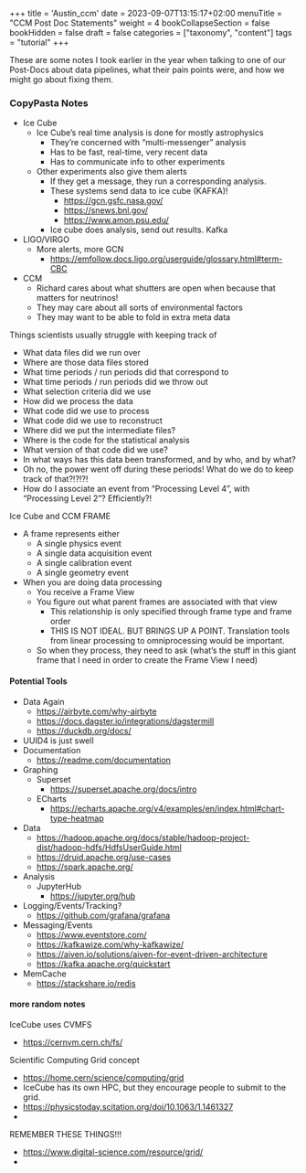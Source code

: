 +++
title = 'Austin_ccm'
date = 2023-09-07T13:15:17+02:00
menuTitle = "CCM Post Doc Statements"
weight = 4
bookCollapseSection = false
bookHidden = false
draft = false
categories = ["taxonomy", "content"]
tags = "tutorial"
+++

These are some notes I took earlier in the year when talking to one of our Post-Docs about data pipelines, what their pain points were, and how we might go about fixing them.

### CopyPasta Notes

* Ice Cube
    * Ice Cube’s real time analysis is done for mostly astrophysics
        * They’re concerned with “multi-messenger” analysis
        * Has to be fast, real-time, very recent data
        * Has to communicate info to other experiments
    * Other experiments also give them alerts
        * If they get a message, they run a corresponding analysis.
        * These systems send data to ice cube (KAFKA)!
            * https://gcn.gsfc.nasa.gov/
            * https://snews.bnl.gov/
            * https://www.amon.psu.edu/
        * Ice cube does analysis, send out results. Kafka
* LIGO/VIRGO
    * More alerts, more GCN
        * https://emfollow.docs.ligo.org/userguide/glossary.html#term-CBC
* CCM
    * Richard cares about what shutters are open when because that matters for neutrinos!
    * They may care about all sorts of environmental factors
    * They may want to be able to fold in extra meta data

Things scientists usually struggle with keeping track of
* What data files did we run over
* Where are those data files stored
* What time periods / run periods did that correspond to
* What time periods / run periods did we throw out
* What selection criteria did we use
* How did we process the data
* What code did we use to process
* What code did we use to reconstruct
* Where did we put the intermediate files?
* Where is the code for the statistical analysis
* What version of that code did we use?
* In what ways has this data been transformed, and by who, and by what?
* Oh no, the power went off during these periods! What do we do to keep track of that?!?!?!
* How do I associate an event from “Processing Level 4”, with “Processing Level 2”? Efficiently?!



Ice Cube and CCM FRAME
* A frame represents either
    * A single physics event
    * A single data acquisition event
    * A single calibration event
    * A single geometry event
* When you are doing data processing
    * You receive a Frame View
    * You figure out what parent frames are associated with that view
        * This relationship is only specified through frame type and frame order
        * THIS IS NOT IDEAL. BUT BRINGS UP A POINT. Translation tools from linear processing to omniprocessing would be important.
    * So when they process, they need to ask (what’s the stuff in this giant frame that I need in order to create the Frame View I need)

#### Potential Tools

* Data Again
    * https://airbyte.com/why-airbyte
    * https://docs.dagster.io/integrations/dagstermill
    * https://duckdb.org/docs/
* UUID4 is just swell
* Documentation
    * https://readme.com/documentation
* Graphing
    * Superset
        * https://superset.apache.org/docs/intro
    * ECharts
        * https://echarts.apache.org/v4/examples/en/index.html#chart-type-heatmap
* Data
    * https://hadoop.apache.org/docs/stable/hadoop-project-dist/hadoop-hdfs/HdfsUserGuide.html
    * https://druid.apache.org/use-cases
    * https://spark.apache.org/
* Analysis
    * JupyterHub
        * https://jupyter.org/hub
* Logging/Events/Tracking?
    * https://github.com/grafana/grafana
* Messaging/Events
    * https://www.eventstore.com/
    * https://kafkawize.com/why-kafkawize/
    * https://aiven.io/solutions/aiven-for-event-driven-architecture
    * https://kafka.apache.org/quickstart
* MemCache
    * https://stackshare.io/redis

#### more random notes

IceCube uses CVMFS
* https://cernvm.cern.ch/fs/

Scientific Computing Grid concept
* https://home.cern/science/computing/grid
* IceCube has its own HPC, but they encourage people to submit to the grid.
* https://physicstoday.scitation.org/doi/10.1063/1.1461327
* 

REMEMBER THESE THINGS!!!
* https://www.digital-science.com/resource/grid/
* 
